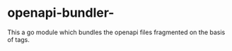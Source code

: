 # openapi-bundler-
This a go module which bundles the openapi files fragmented on the basis of tags.
